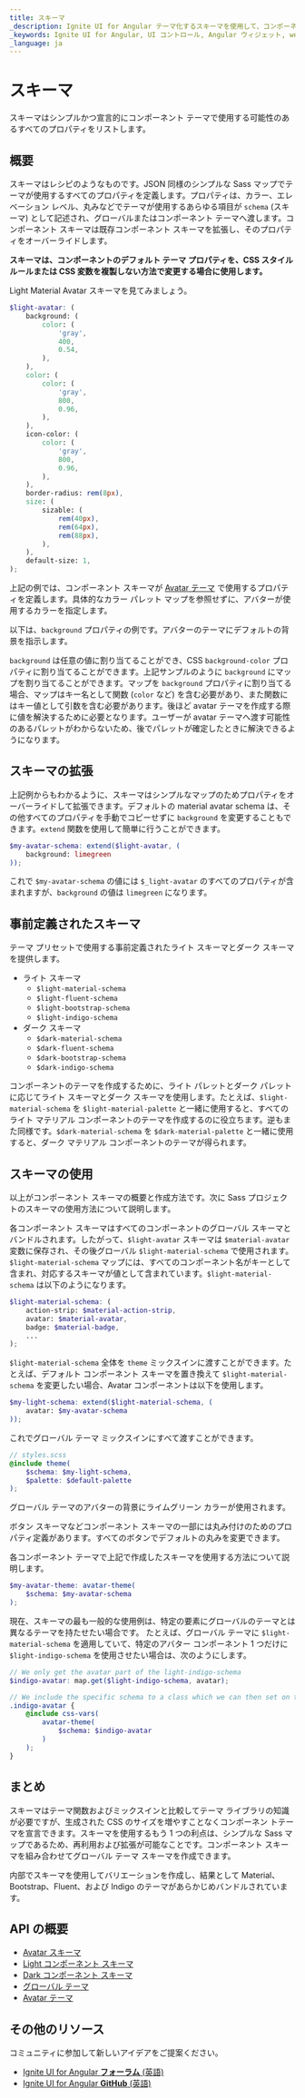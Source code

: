```yaml
---
title: スキーマ
_description: Ignite UI for Angular テーマ化するスキーマを使用して、コンポーネント テーマのレシピを作成できます。
_keywords: Ignite UI for Angular, UI コントロール, Angular ウィジェット, web ウィジェット, UI ウィジェット, Angular, ネイティブ Angular コンポーネント スイート, ネイティブ Angular コントロール, ネイティブ Angular コンポーネント ライブラリ 
_language: ja
---
```


# スキーマ
<p class="highlight">スキーマはシンプルかつ宣言的にコンポーネント テーマで使用する可能性のあるすべてのプロパティをリストします。</p>

<div class="divider--half"></div>

## 概要
スキーマはレシピのようなものです。JSON 同様のシンプルな Sass マップでテーマが使用するすべてのプロパティを定義します。プロパティは、カラー、エレベーション レベル、丸みなどでテーマが使用するあらゆる項目が `schema` (スキーマ) として記述され、グローバルまたはコンポーネント テーマへ渡します。コンポーネント スキーマは既存コンポーネント スキーマを拡張し、そのプロパティをオーバーライドします。

**スキーマは、コンポーネントのデフォルト テーマ プロパティを、CSS スタイル ルールまたは CSS 変数を複製しない方法で変更する場合に使用します。**

Light Material Avatar スキーマを見てみましょう。

```scss
$light-avatar: (
    background: (
        color: (
            'gray',
            400,
            0.54,
        ),
    ),
    color: (
        color: (
            'gray',
            800,
            0.96,
        ),
    ),
    icon-color: (
        color: (
            'gray',
            800,
            0.96,
        ),
    ),
    border-radius: rem(8px),
    size: (
        sizable: (
            rem(40px),
            rem(64px),
            rem(88px),
        ),
    ),
    default-size: 1,
);
```

上記の例では、コンポーネント スキーマが [Avatar テーマ]({environment:sassApiUrl}/index.html#function-avatar-theme) で使用するプロパティを定義します。具体的なカラー パレット マップを参照せずに、アバターが使用するカラーを指定します。

以下は、`background` プロパティの例です。アバターのテーマにデフォルトの背景を指示します。

`background` は任意の値に割り当てることができ、CSS `background-color` プロパティに割り当てることができます。上記サンプルのように `background` にマップを割り当てることができます。マップを `background` プロパティに割り当てる場合、マップはキー名として関数 (`color` など) を含む必要があり、また関数にはキー値として引数を含む必要があります。後ほど avatar テーマを作成する際に値を解決するために必要となります。ユーザーが avatar テーマへ渡す可能性のあるパレットがわからないため、後でパレットが確定したときに解決できるようになります。

<div class="divider--half"></div>

## スキーマの拡張
上記例からもわかるように、スキーマはシンプルなマップのためプロパティをオーバーライドして拡張できます。デフォルトの material avatar schema は、その他すべてのプロパティを手動でコピーせずに `background` を変更することもできます。`extend` 関数を使用して簡単に行うことができます。

```scss
$my-avatar-schema: extend($light-avatar, (
    background: limegreen
));
```

これで `$my-avatar-schema` の値には `$_light-avatar` のすべてのプロパティが含まれますが、`background` の値は `limegreen` になります。

## 事前定義されたスキーマ
テーマ プリセットで使用する事前定義されたライト スキーマとダーク スキーマを提供します。

- ライト スキーマ
    - `$light-material-schema`
    - `$light-fluent-schema`
    - `$light-bootstrap-schema`
    - `$light-indigo-schema`
- ダーク スキーマ
    - `$dark-material-schema`
    - `$dark-fluent-schema`
    - `$dark-bootstrap-schema`
    - `$dark-indigo-schema`

コンポーネントのテーマを作成するために、ライト パレットとダーク パレットに応じてライト スキーマとダーク スキーマを使用します。たとえば、`$light-material-schema` を `$light-material-palette` と一緒に使用すると、すべてのライト マテリアル コンポーネントのテーマを作成するのに役立ちます。逆もまた同様です。`$dark-material-schema` を `$dark-material-palette` と一緒に使用すると、ダーク マテリアル コンポーネントのテーマが得られます。

## スキーマの使用
以上がコンポーネント スキーマの概要と作成方法です。次に Sass プロジェクトのスキーマの使用方法について説明します。

各コンポーネント スキーマはすべてのコンポーネントのグローバル スキーマとバンドルされます。したがって、`$light-avatar` スキーマは `$material-avatar` 変数に保存され、その後グローバル `$light-material-schema` で使用されます。`$light-material-schema` マップには、すべてのコンポーネント名がキーとして含まれ、対応するスキーマが値として含まれています。`$light-material-schema` は以下のようになります。

```scss
$light-material-schema: (
    action-strip: $material-action-strip,
    avatar: $material-avatar,
    badge: $material-badge,
    ...
);
```

`$light-material-schema` 全体を `theme` ミックスインに渡すことができます。たとえば、デフォルト コンポーネント スキーマを置き換えて `$light-material-schema` を変更したい場合、Avatar コンポーネントは以下を使用します。

```scss
$my-light-schema: extend($light-material-schema, (
    avatar: $my-avatar-schema
));
```

これでグローバル テーマ ミックスインにすべて渡すことができます。

```scss
// styles.scss
@include theme(
    $schema: $my-light-schema,
    $palette: $default-palette
);
```

グローバル テーマのアバターの背景にライムグリーン カラーが使用されます。

ボタン スキーマなどコンポーネント スキーマの一部には丸み付けのためのプロパティ定義があります。すべてのボタンでデフォルトの丸みを変更できます。

各コンポーネント テーマで上記で作成したスキーマを使用する方法について説明します。

```scss
$my-avatar-theme: avatar-theme(
    $schema: $my-avatar-schema
);
```

現在、スキーマの最も一般的な使用例は、特定の要素にグローバルのテーマとは異なるテーマを持たせたい場合です。
たとえば、グローバル テーマに `$light-material-schema` を適用していて、特定のアバター コンポーネント 1 つだけに `$light-indigo-schema` を使用させたい場合は、次のようにします。

```scss
// We only get the avatar part of the light-indigo-schema
$indigo-avatar: map.get($light-indigo-schema, avatar);

// We include the specific schema to a class which we can then set on the avatar component that we want
.indigo-avatar {
    @include css-vars(
        avatar-theme(
            $schema: $indigo-avatar
        )
    );
}
```

## まとめ

スキーマはテーマ関数およびミックスインと比較してテーマ ライブラリの知識が必要ですが、生成された CSS のサイズを増やすことなくコンポーネン トテーマを宣言できます。スキーマを使用するもう 1 つの利点は、シンプルな Sass マップであるため、再利用および拡張が可能なことです。コンポーネント スキーマを組み合わせてグローバル テーマ スキーマを作成できます。

内部でスキーマを使用してバリエーションを作成し、結果として Material、Bootstrap、Fluent、および Indigo のテーマがあらかじめバンドルされています。

## API の概要
* [Avatar スキーマ]({environment:sassApiUrl}/index.html#variable-_light-avatar)
* [Light コンポーネント スキーマ]({environment:sassApiUrl}/index.html#variable-light-schema)
* [Dark コンポーネント スキーマ]({environment:sassApiUrl}/index.html#variable-dark-schema)
* [グローバル テーマ]({environment:sassApiUrl}/index.html#mixin-theme)
* [Avatar テーマ]({environment:sassApiUrl}/index.html#function-avatar-theme)

## その他のリソース
<div class="divider--half"></div>

コミュニティに参加して新しいアイデアをご提案ください。
* [Ignite UI for Angular **フォーラム** (英語)](https://www.infragistics.com/community/forums/f/ignite-ui-for-angular)
* [Ignite UI for Angular **GitHub** (英語)](https://github.com/IgniteUI/igniteui-angular)